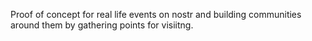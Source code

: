 Proof of concept for real life events on nostr and building communities around them by gathering points for visiitng.
